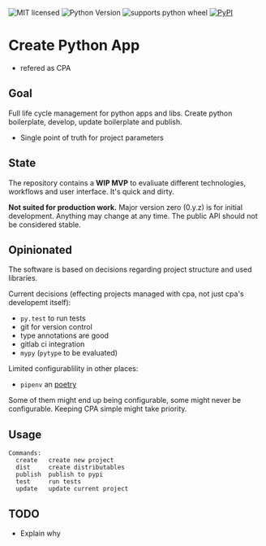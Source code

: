 ![MIT licensed](https://img.shields.io/github/license/FlorianLudwig/cpa?style=flat-square)
![Python Version](https://img.shields.io/pypi/pyversions/cpa?style=flat-square)
![supports python wheel](https://img.shields.io/pypi/wheel/cpa?style=flat-square )
[![PyPI](https://img.shields.io/pypi/v/cpa?style=flat-square)](https://pypi.org/project/cpa/)


# Create Python App

 * refered as CPA

## Goal

Full life cycle management for python apps and libs.  Create python boilerplate, develop, update boilerplate and publish.

 * Single point of truth for project parameters


## State

The repository contains a **WIP MVP** to evaliuate different technologies, workflows and user interface.  It's quick and dirty.

**Not suited for production work.**  Major version zero (0.y.z) is for initial development. Anything may change at any time. The public API should not be considered stable.


## Opinionated

The software is based on decisions regarding project structure and
used libraries.

Current decisions (effecting projects managed with cpa, not just cpa's developemt itself):

 * `py.test` to run tests
 * git for version control
 * type annotations are good
 * gitlab ci integration
 * `mypy` (`pytype` to be evaluated)

Limited configurablility in other places:

 * `pipenv` an [poetry](https://poetry.eustace.io/)

Some of them might end up being configurable, some might never be configurable.
Keeping CPA simple might take priority.

## Usage

```
Commands:
  create   create new project
  dist     create distributables
  publish  publish to pypi
  test     run tests
  update   update current project

```


## TODO

 * Explain why
